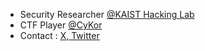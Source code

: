 * Security Researcher [@KAIST Hacking Lab](https://kaist-hacking.github.io/)
* CTF Player [@CyKor](https://x.com/cykorku)
* Contact : [X, Twitter](https://x.com/hareh4ru)

